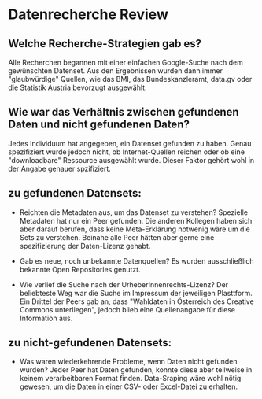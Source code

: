 # Datenrecherche Review	

## Welche Recherche-Strategien gab es?
Alle Recherchen begannen mit einer einfachen Google-Suche nach dem gewünschten Datenset. Aus den Ergebnissen wurden dann immer "glaubwürdige" Quellen, wie das BMI, das Bundeskanzleramt, data.gv oder die Statistik Austria bevorzugt ausgewählt. 

## Wie war das Verhältnis zwischen gefundenen Daten und nicht gefundenen Daten?
Jedes Individuum hat angegeben, ein Datenset gefunden zu haben. Genau spezifiziert wurde jedoch nicht, ob Internet-Quellen reichen oder ob eine "downloadbare" Ressource ausgewählt wurde. Dieser Faktor gehört wohl in der Angabe genauer spzifiziert.

## zu gefundenen Datensets:
* 	Reichten die Metadaten aus, um das Datenset zu verstehen?
Spezielle Metadaten hat nur ein Peer gefunden. Die anderen Kollegen haben sich aber darauf berufen, dass keine Meta-Erklärung notwenig wäre um die Sets zu verstehen. Beinahe alle Peer hätten aber gerne eine spezifizierung der Daten-Lizenz gehabt. 

* 	Gab es neue, noch unbekannte Datenquellen?
Es wurden ausschließlich bekannte Open Repositories genutzt.

*	Wie verlief die Suche nach der UrheberInnenrechts-Lizenz?
Der beliebteste Weg war die Suche im Impressum der jeweiligen Plasttform. Ein Drittel der Peers gab an, dass "Wahldaten in Österreich des Creative Commons unterliegen", jedoch blieb eine Quellenangabe für diese Information aus. 

## zu nicht-gefundenen Datensets:
* Was waren wiederkehrende Probleme, wenn Daten nicht gefunden wurden?
Jeder Peer hat Daten gefunden, konnte diese aber teilweise in keinem verarbeitbaren Format finden. Data-Sraping wäre wohl nötig gewesen, um die Daten in einer CSV- oder Excel-Datei zu erhalten.

